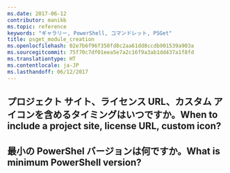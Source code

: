 ```yaml
---
ms.date: 2017-06-12
contributor: manikb
ms.topic: reference
keywords: "ギャラリー, PowerShell, コマンドレット, PSGet"
title: psget_module_creation
ms.openlocfilehash: 02e7b6f96f350fd8c2aa61dd8ccdb901539a903a
ms.sourcegitcommit: 75f70c7df01eea5e7a2c16f9a3ab1dd437a1f8fd
ms.translationtype: HT
ms.contentlocale: ja-JP
ms.lasthandoff: 06/12/2017
---
```

## <a name="when-to-include-a-project-site-license-url-custom-icon"></a><span data-ttu-id="c13d4-103">プロジェクト サイト、ライセンス URL、カスタム アイコンを含めるタイミングはいつですか。</span><span class="sxs-lookup"><span data-stu-id="c13d4-103">When to include a project site, license URL, custom icon?</span></span>


## <a name="what-is-minimum-powershell-version"></a><span data-ttu-id="c13d4-104">最小の PowerShel バージョンは何ですか。</span><span class="sxs-lookup"><span data-stu-id="c13d4-104">What is minimum PowerShell version?</span></span>

